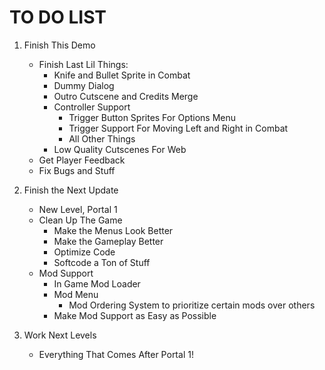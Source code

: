 # TO DO LIST

1. Finish This Demo
    - Finish Last Lil Things:
        - Knife and Bullet Sprite in Combat
        - Dummy Dialog
        - Outro Cutscene and Credits Merge
        - Controller Support
            - Trigger Button Sprites For Options Menu
            - Trigger Support For Moving Left and Right in Combat
            - All Other Things
        - Low Quality Cutscenes For Web
    - Get Player Feedback
    - Fix Bugs and Stuff

2. Finish the Next Update
    - New Level, Portal 1
    - Clean Up The Game
        - Make the Menus Look Better
        - Make the Gameplay Better
        - Optimize Code
        - Softcode a Ton of Stuff
    - Mod Support
        - In Game Mod Loader
        - Mod Menu
            - Mod Ordering System to prioritize certain mods over others
        - Make Mod Support as Easy as Possible

3. Work Next Levels
    - Everything That Comes After Portal 1!